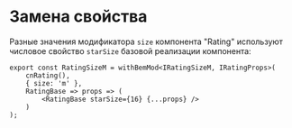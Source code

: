 # Замена свойства

Разные значения модификатора `size` компонента "Rating" используют числовое свойство `starSize` базовой реализации компонента:

``` tsx
export const RatingSizeM = withBemMod<IRatingSizeM, IRatingProps>(
    cnRating(),
    { size: 'm' },
    RatingBase => props => (
        <RatingBase starSize={16} {...props} />
    )
);
```
